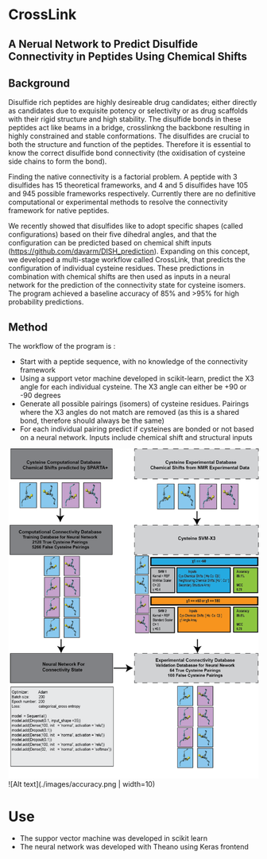 # CrossLink
## A Nerual Network to Predict Disulfide Connectivity in Peptides Using Chemical Shifts
## Background
Disulfide rich peptides are highly desireable drug candidates; either directly as candidates due to exquisite potency or selectivity or as drug scaffolds with their rigid structure and high stability. The disulfide bonds in these peptides act like beams in a bridge, crosslinkng the backbone resulting in highly constrained and stable conformations. The disulfides are crucial to both the structure and function of the peptides. Therefore it is essential to know the correct disulfide bond connectivity (the oxidisation of cysteine side chains to form the bond).

Finding the native connectivity is a factorial problem. A peptide with 3 disulfides has 15 theoretical frameworks, and 4 and 5 disulfides have 105 and 945 possible frameworks respectively. Currently there are no definitive computational or experimental methods to resolve the connectivity framework for native peptides.

We recently showed that disulfides like to adopt specific shapes (called configurations) based on their five dihedral angles, and that the configuration can be predicted based on chemical shift inputs (https://github.com/davarm/DISH_prediction). Expanding on this concept, we developed a multi-stage workflow called CrossLink, that predicts the configuration of individual cysteine residues. These predictions in combination with chemical shifts are then used as inputs in a neural network for the prediction of the connectivity state for cysteine isomers. The program achieved a baseline accuracy of 85% and >95% for high probability predictions. 

## Method
The workflow of the program is :
  - Start with a peptide sequence, with no knowledge of the connectivity framework
  - Using a support vetor machine developed in scikit-learn, predict the X3 angle for each individual cysteine. The X3 angle can either be     +90 or -90 degrees
  - Generate all possible pairings (isomers) of cysteine residues. Pairings where the X3 angles do not match are removed (as this is a         shared bond, therefore should always be the same)
  - For each individual pairing predict if cysteines are bonded or not based on a neural network. Inputs include chemical shift and           structural inputs

![Alt text](./images/method.png)
![Alt text](./images/accuracy.png | width=10)


# Use
- The suppor vector machine was developed in scikit learn
- The neural network was developed with Theano using Keras frontend


